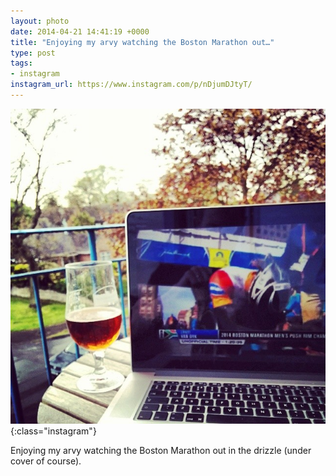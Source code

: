 ```yaml
---
layout: photo
date: 2014-04-21 14:41:19 +0000
title: "Enjoying my arvy watching the Boston Marathon out…"
type: post
tags:
- instagram
instagram_url: https://www.instagram.com/p/nDjumDJtyT/
---
```


![Instagram - nDjumDJtyT](/img/nDjumDJtyT.jpg){:class="instagram"}

Enjoying my arvy watching the Boston Marathon out in the drizzle (under cover of course).
